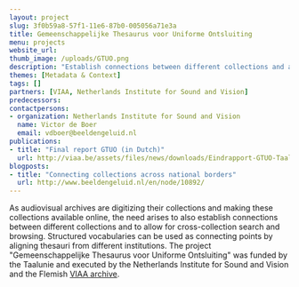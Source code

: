 ```yaml
---
layout: project
slug: 3f0b59a8-57f1-11e6-87b0-005056a71e3a
title: Gemeenschappelijke Thesaurus voor Uniforme Ontsluiting
menu: projects
website_url: 
thumb_image: /uploads/GTUO.png
description: "Establish connections between different collections and allow for cross-collection search and browsing"
themes: [Metadata & Context]
tags: []
partners: [VIAA, Netherlands Institute for Sound and Vision]
predecessors: 
contactpersons: 
- organization: Netherlands Institute for Sound and Vision
  name: Victor de Boer
  email: vdboer@beeldengeluid.nl
publications: 
- title: "Final report GTUO (in Dutch)"
  url: http://viaa.be/assets/files/news/downloads/Eindrapport-GTUO-Taalunie.pdf
blogposts: 
- title: "Connecting collections across national borders"
  url: http://www.beeldengeluid.nl/en/node/10892/
---
```


As audiovisual archives are digitizing their collections and making these collections available online, the need arises to also establish connections between different collections and to allow for cross-collection search and browsing. Structured vocabularies can be used as connecting points by aligning thesauri from different institutions. The project "Gemeenschappelijke Thesaurus voor Uniforme Ontsluiting" was funded by the Taalunie and executed by the Netherlands Institute for Sound and Vision and the Flemish [VIAA archive](http://viaa.be/en/about-viaa/).
